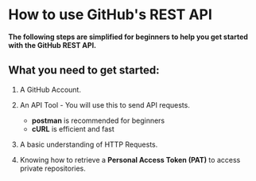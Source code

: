 # How to use GitHub's REST API

**The following steps are simplified for beginners to help you get started with the GitHub REST API.**

## What you need to get started:

1. A GitHub Account.

2. An API Tool - You will use this to send API requests.
    * **postman** is recommended for beginners
    * **cURL** is efficient and fast

3. A basic understanding of HTTP Requests.

4. Knowing how to retrieve a **Personal Access Token (PAT)** to access private repositories.